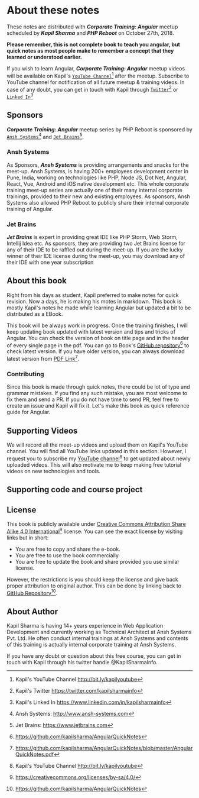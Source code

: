 
# About these notes

These notes are distributed with ___Corporate Training: Angular___ meetup scheduled by ___Kapil Sharma___ and ___PHP Reboot___ on October 27th, 2018.

**Please remember, this is not complete book to teach you angular, but quick notes as most people make to remember a concept that they learned or understood earlier.**

If you wish to learn Angular, ___Corporate Training: Angular___ meetup videos will be available on Kapil's [`YouTube Channel`](http://bit.ly/kapilyoutube)[^1.1] after the meetup. Subscribe to YouTube channel for notification of all future meetup & training videos. In case of any doubt, you can get in touch with Kapil through [`Twitter`](https://twitter.com/kapilsharmainfo)[^1.2] or [`Linked In`](https://www.linkedin.com/in/kapilsharmainfo/)[^1.3]

[^1.1]: Kapil's YouTube Channel http://bit.ly/kapilyoutube
[^1.2]: Kapil's Twitter https://twitter.com/kapilsharmainfo
[^1.3]: Kapil's Linked In https://www.linkedin.com/in/kapilsharmainfo

## Sponsors

___Corporate Training: Angular___ meetup series by PHP Reboot is sponsored by [`Ansh Systems`](http://www.ansh-systems.com)[^1.4] and [`Jet Brains`](https://www.jetbrains.com)[^1.5].

[^1.4]: Ansh Systems: http://www.ansh-systems.com
[^1.5]: Jet Brains: https://www.jetbrains.com

### Ansh Systems

As Sponsors, ___Ansh Systems___ is providing arrangements and snacks for the meet-up. Ansh Systems, is having 200+ employees development center in Pune, India, working on technologies like PHP, Node JS, Dot Net, Angular, React, Vue, Android and iOS native development etc. This whole corporate training meet-up series are actually one of their many internal corporate trainings, provided to their new and existing employees. As sponsors, Ansh Systems also allowed PHP Reboot to publicly share their internal corporate training of Angular.

### Jet Brains

___Jet Brains___ is expert in providing great IDE like PHP Storm, Web Storm, Intellij Idea etc. As sponsors, they are providing two Jet Brains license for any of their IDE to be raffled out during the meet-up. If you are the lucky winner of their IDE license during the meet-up, you may download any of their IDE with one year subscription

## About this book

Right from his days as student, Kapil preferred to make notes for quick revision. Now a days, he is making his motes in markdown. This book is mostly Kapil's notes he made while learning Angular but updated a bit to be distributed as a EBook.

This book will be always work in progress. Once the training finishes, I will keep updating book updated with latest version and tips and tricks of Angular. You can check the version of book on title page and in the header of every single page in the pdf. You can go to Book's [GitHub repository](https://github.com/kapilsharma/AngularQuickNotes)[^1.6] to check latest version. If you have older version, you can always download latest version from [PDF Link](https://github.com/kapilsharma/AngularQuickNotes/blob/master/AngularQuickNotes.pdf)[^1.7].

[^1.6]: https://github.com/kapilsharma/AngularQuickNotes
[^1.7]: https://github.com/kapilsharma/AngularQuickNotes/blob/master/AngularQuickNotes.pdf

### Contributing

Since this book is made through quick notes, there could be lot of type and grammar mistakes. If you find any such mistake, you are most welcome to fix them and send a PR. If you do not have time to send PR, feel free to create an issue and Kapil will fix it. Let's make this book as quick reference guide for Angular.

## Supporting Videos

We will record all the meet-up videos and upload them on Kapil's YouTube channel. You will find all YouTube links updated in this section. However, I request you to subscribe my [YouTube channel](http://bit.ly/kapilyoutube)[^1.8] to get updated about newly uploaded videos. This will also motivate me to keep making free tutorial videos on new technologies and tools.

[^1.8]: Kapil's YouTube Channel http://bit.ly/kapilyoutube

## Supporting code and course project



## License

This book is publicly available under [Creative Commons Attribution Share Alike 4.0 International](https://creativecommons.org/licenses/by-sa/4.0/)[^1.9] license. You can see the exact license by visiting links but in short:

- You are free to copy and share the e-book.
- You are free to use the book commercially.
- You are free to update the book and share provided you use similar license.

However, the restrictions is you should keep the license and give back proper attribution to original author. This can be done by linking back to [GitHub Repository](https://github.com/kapilsharma/AngularQuickNotes)[^1.10].

[^1.9]: https://creativecommons.org/licenses/by-sa/4.0/
[^1.10]: https://github.com/kapilsharma/AngularQuickNotes

## About Author

Kapil Sharma is having 14+ years experience in Web Application Development and currently working as Technical Architect at Ansh Systems Pvt. Ltd. He often conduct internal trainings at Ansh Systems and contents of this training is actually internal corporate training at Ansh Systems.

If you have any doubt or question about this free course, you can get in touch with Kapil through his twitter handle @KapilSharmaInfo.
